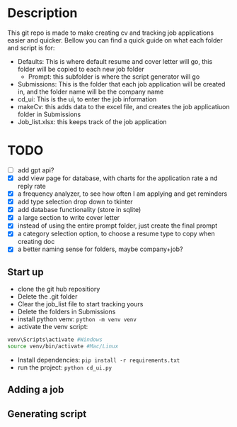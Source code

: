 # Description

This git repo is made to make creating cv and tracking job applications easier and quicker. Bellow you can find a quick guide on what each folder and script is for:

- Defaults: This is where default resume and cover letter will go, this folder will be copied to each new job folder
  - Prompt: this subfolder is where the script generator will go
- Submissions: This is the folder that each job application will be created in, and the folder name will be the company name
- cd_ui: This is the ui, to enter the job information
- makeCv: this adds data to the excel file, and creates the job applicatiuon folder in Submissions
- Job_list.xlsx: this keeps track of the job application

# TODO

- [ ] add gpt api?
- [x] add view page for database, with charts for the application rate a nd reply rate
- [x] a frequency analyzer, to see how often I am applying and get reminders
- [x] add type selection drop down to tkinter
- [x] add database functionality (store in sqlite)
- [x] a large section to write cover letter
- [x] instead of using the entire prompt folder, just create the final prompt
- [x] a category selection option, to choose a resume type to copy when creating doc
- [x] a better naming sense for folders, maybe company+job?

## Start up

- clone the git hub repositiory
- Delete the .git folder
- Clear the job_list file to start tracking yours
- Delete the folders in Submissions
- install python venv: `python -m venv venv`
- activate the venv script:

```bash
venv\Scripts\activate #Windows
source venv/bin/activate #Mac/Linux
```

- Install dependencies: `pip install -r requirements.txt`
- run the project: `python cd_ui.py`

## Adding a job

## Generating script
